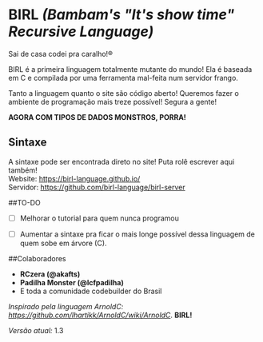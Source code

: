 # BIRL *(Bambam's "It's show time" Recursive Language)*

Sai de casa codei pra caralho!®

BIRL é a primeira linguagem totalmente mutante do mundo! Ela é baseada em C e compilada por uma ferramenta mal-feita num servidor frango.

Tanto a linguagem quanto o site são código aberto! Queremos fazer o ambiente de programação mais treze possível! Segura a gente!

**AGORA COM TIPOS DE DADOS MONSTROS, PORRA!**

## Sintaxe
A sintaxe pode ser encontrada direto no site! Puta rolê escrever aqui também!  
Website: https://birl-language.github.io/  
Servidor: https://github.com/birl-language/birl-server  

##TO-DO
- [ ] Melhorar o tutorial para quem nunca programou
- [ ] Aumentar a sintaxe pra ficar o mais longe possível dessa linguagem de quem sobe em árvore (C).

  
##Colaboradores  
  
- **RCzera (@akafts)**
- **Padilha Monster (@lcfpadilha)**
- E toda a comunidade codebuilder do Brasil

*Inspirado pela linguagem ArnoldC: https://github.com/lhartikk/ArnoldC/wiki/ArnoldC*. **BIRL!**

*Versão atual:* 1.3
